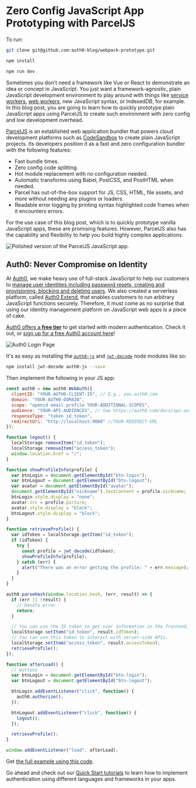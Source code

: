 # Zero Config JavaScript App Prototyping with ParcelJS

To run:

```bash
git clone git@github.com:auth0-blog/webpack-prototype.git
```

```bash
npm install
```

```bash
npm run dev
```

Sometimes you don't need a framework like Vue or React to demonstrate an idea or concept in JavaScript. You just want a framework-agnostic, plain JavaScript development environment to play around with things like [service workers](https://auth0.com/blog/creating-offline-first-web-apps-with-service-workers/), [web workers](https://auth0.com/blog/speedy-introduction-to-web-workers/), new JavaScript syntax, or IndexedDB, for example. In this blog post, you are going to learn how to quickly prototype plain JavaScript apps using ParcelJS to create such environment with zero config and low development overhead.

[ParcelJS](https://parceljs.org/) is an established web application bundler that powers cloud development platforms such as [CodeSandbox](https://codesandbox.io) to create plain JavaScript projects. Its developers position it as a fast and zero configuration bundler with the following features:

- Fast bundle times.
- Zero config code splitting.
- Hot module replacement with no configuration needed.
- Automatic transforms using Babel, PostCSS, and PostHTML when needed.
- Parcel has out-of-the-box support for JS, CSS, HTML, file assets, and more without needing any plugins or loaders.
- Readable error logging by printing syntax highlighted code frames when it encounters errors.

For the use case of this blog post, which is to quickly prototype vanilla JavaScript apps, these are promising features. However, ParcelJS also has the capability and flexibility to help you build highly complex applications.

![Polished version of the ParcelJS JavaScript app.](https://cdn.auth0.com/blog/zero-config-javascript-app-prototyping-with-parceljs/parceljs-polished-app.png)

## Auth0: Never Compromise on Identity

At [Auth0](https://auth0.com/), we make heavy use of full-stack JavaScript to help our customers to [manage user identities including password resets, creating and provisioning, blocking and deleting users](https://auth0.com/user-management). We also created a serverless platform, called [Auth0 Extend](https://auth0.com/extend/), that enables customers to run arbitrary JavaScript functions securely. Therefore, it must come as no surprise that using our identity management platform on JavaScript web apps is a piece of cake.

[Auth0 offers a **free tier**](https://auth0.com/pricing) to get started with modern authentication. Check it out, or <a href="https://auth0.com/signup" data-amp-replace="CLIENT_ID" data-amp-addparams="anonId=CLIENT_ID(cid-scope-cookie-fallback-name)">sign up for a free Auth0 account here</a>!

![Auth0 Login Page](https://cdn2.auth0.com/docs/media/articles/web/hosted-login.png)

It's as easy as installing the [`auth0-js`](https://github.com/auth0/auth0.js) and [`jwt-decode`](https://github.com/auth0/jwt-decode) node modules like so:

```bash
npm install jwt-decode auth0-js --save
```

Then implement the following in your JS app:

```js
const auth0 = new auth0.WebAuth({
  clientID: "YOUR-AUTH0-CLIENT-ID", // E.g., you.auth0.com
  domain: "YOUR-AUTH0-DOMAIN",
  scope: "openid email profile YOUR-ADDITIONAL-SCOPES",
  audience: "YOUR-API-AUDIENCES", // See https://auth0.com/docs/api-auth
  responseType: "token id_token",
  redirectUri: "http://localhost:9000" //YOUR-REDIRECT-URL
});

function logout() {
  localStorage.removeItem("id_token");
  localStorage.removeItem("access_token");
  window.location.href = "/";
}

function showProfileInfo(profile) {
  var btnLogin = document.getElementById("btn-login");
  var btnLogout = document.getElementById("btn-logout");
  var avatar = document.getElementById("avatar");
  document.getElementById("nickname").textContent = profile.nickname;
  btnLogin.style.display = "none";
  avatar.src = profile.picture;
  avatar.style.display = "block";
  btnLogout.style.display = "block";
}

function retrieveProfile() {
  var idToken = localStorage.getItem("id_token");
  if (idToken) {
    try {
      const profile = jwt_decode(idToken);
      showProfileInfo(profile);
    } catch (err) {
      alert("There was an error getting the profile: " + err.message);
    }
  }
}

auth0.parseHash(window.location.hash, (err, result) => {
  if (err || !result) {
    // Handle error
    return;
  }

  // You can use the ID token to get user information in the frontend.
  localStorage.setItem("id_token", result.idToken);
  // You can use this token to interact with server-side APIs.
  localStorage.setItem("access_token", result.accessToken);
  retrieveProfile();
});

function afterLoad() {
  // buttons
  var btnLogin = document.getElementById("btn-login");
  var btnLogout = document.getElementById("btn-logout");

  btnLogin.addEventListener("click", function() {
    auth0.authorize();
  });

  btnLogout.addEventListener("click", function() {
    logout();
  });

  retrieveProfile();
}

window.addEventListener("load", afterLoad);
```

Get [the full example using this code](https://github.com/auth0-blog/es2015-rundown-example).

Go ahead and check out our [Quick Start tutorials](https://auth0.com/docs/quickstarts) to learn how to implement authentication using different languages and frameworks in your apps.
